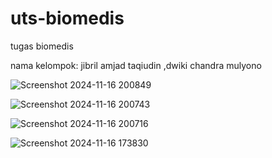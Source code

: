 # uts-biomedis
tugas biomedis

nama kelompok: 
jibril amjad taqiudin
,dwiki chandra mulyono

![Screenshot 2024-11-16 200849](https://github.com/user-attachments/assets/84dc1b38-4fc5-4b66-826a-562e07c267ec)

![Screenshot 2024-11-16 200743](https://github.com/user-attachments/assets/515ef97a-1cdb-496a-91f1-23f7805dfcd4)

![Screenshot 2024-11-16 200716](https://github.com/user-attachments/assets/4efbab8f-6693-4877-9a5f-39c7577a337f)

![Screenshot 2024-11-16 173830](https://github.com/user-attachments/assets/c9cf0032-ff50-4e2a-96ce-1b980690b9c6)

